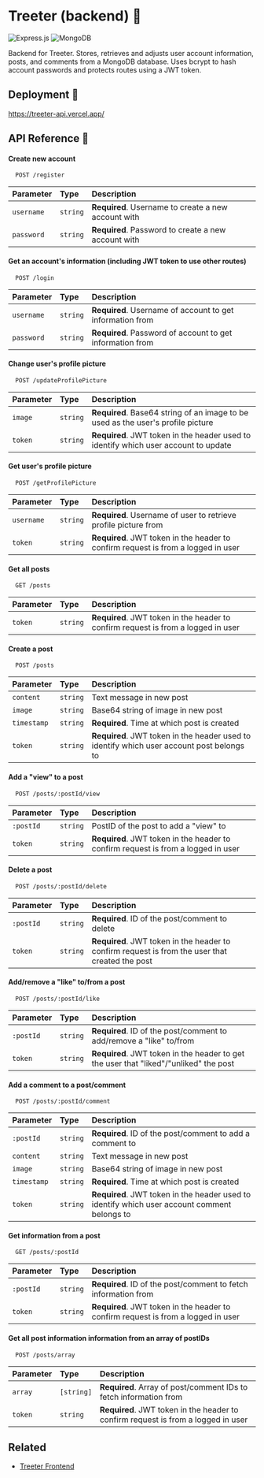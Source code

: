 # Treeter (backend) 🌳

![Express.js](https://img.shields.io/badge/express.js-%23404d59.svg?style=for-the-badge&logo=express&logoColor=%2361DAFB)
![MongoDB](https://img.shields.io/badge/MongoDB-%234ea94b.svg?style=for-the-badge&logo=mongodb&logoColor=white)

Backend for Treeter. Stores, retrieves and adjusts user account information, posts, and comments from a MongoDB database. Uses bcrypt to hash account passwords and protects routes using a JWT token.

## Deployment 🚀

https://treeter-api.vercel.app/

## API Reference 🧩

#### Create new account

```http
  POST /register
```

| Parameter  | Type     | Description                                         |
| :--------- | :------- | :-------------------------------------------------- |
| `username` | `string` | **Required**. Username to create a new account with |
| `password` | `string` | **Required**. Password to create a new account with |

#### Get an account's information (including JWT token to use other routes)

```http
  POST /login
```

| Parameter  | Type     | Description                                               |
| :--------- | :------- | :-------------------------------------------------------- |
| `username` | `string` | **Required**. Username of account to get information from |
| `password` | `string` | **Required**. Password of account to get information from |

#### Change user's profile picture

```http
  POST /updateProfilePicture
```

| Parameter | Type     | Description                                                                         |
| :-------- | :------- | :---------------------------------------------------------------------------------- |
| `image`   | `string` | **Required**. Base64 string of an image to be used as the user's profile picture    |
| `token`   | `string` | **Required**. JWT token in the header used to identify which user account to update |

#### Get user's profile picture

```http
  POST /getProfilePicture
```

| Parameter  | Type     | Description                                                                       |
| :--------- | :------- | :-------------------------------------------------------------------------------- |
| `username` | `string` | **Required**. Username of user to retrieve profile picture from                   |
| `token`    | `string` | **Required**. JWT token in the header to confirm request is from a logged in user |

#### Get all posts

```http
  GET /posts
```

| Parameter | Type     | Description                                                                       |
| :-------- | :------- | :-------------------------------------------------------------------------------- |
| `token`   | `string` | **Required**. JWT token in the header to confirm request is from a logged in user |

#### Create a post

```http
  POST /posts
```

| Parameter   | Type     | Description                                                                               |
| :---------- | :------- | :---------------------------------------------------------------------------------------- |
| `content`   | `string` | Text message in new post                                                                  |
| `image`     | `string` | Base64 string of image in new post                                                        |
| `timestamp` | `string` | **Required**. Time at which post is created                                               |
| `token`     | `string` | **Required**. JWT token in the header used to identify which user account post belongs to |

#### Add a "view" to a post

```http
  POST /posts/:postId/view
```

| Parameter | Type     | Description                                                                       |
| :-------- | :------- | :-------------------------------------------------------------------------------- |
| `:postId` | `string` | PostID of the post to add a "view" to                                             |
| `token`   | `string` | **Required**. JWT token in the header to confirm request is from a logged in user |

#### Delete a post

```http
  POST /posts/:postId/delete
```

| Parameter | Type     | Description                                                                                     |
| :-------- | :------- | :---------------------------------------------------------------------------------------------- |
| `:postId` | `string` | **Required**. ID of the post/comment to delete                                                  |
| `token`   | `string` | **Required**. JWT token in the header to confirm request is from the user that created the post |

#### Add/remove a "like" to/from a post

```http
  POST /posts/:postId/like
```

| Parameter | Type     | Description                                                                           |
| :-------- | :------- | :------------------------------------------------------------------------------------ |
| `:postId` | `string` | **Required**. ID of the post/comment to add/remove a "like" to/from                   |
| `token`   | `string` | **Required**. JWT token in the header to get the user that "liked"/"unliked" the post |

#### Add a comment to a post/comment

```http
  POST /posts/:postId/comment
```

| Parameter   | Type     | Description                                                                                  |
| :---------- | :------- | :------------------------------------------------------------------------------------------- |
| `:postId`   | `string` | **Required**. ID of the post/comment to add a comment to                                     |
| `content`   | `string` | Text message in new post                                                                     |
| `image`     | `string` | Base64 string of image in new post                                                           |
| `timestamp` | `string` | **Required**. Time at which post is created                                                  |
| `token`     | `string` | **Required**. JWT token in the header used to identify which user account comment belongs to |

#### Get information from a post

```http
  GET /posts/:postId
```

| Parameter | Type     | Description                                                                       |
| :-------- | :------- | :-------------------------------------------------------------------------------- |
| `:postId` | `string` | **Required**. ID of the post/comment to fetch information from                    |
| `token`   | `string` | **Required**. JWT token in the header to confirm request is from a logged in user |

#### Get all post information information from an array of postIDs

```http
  POST /posts/array
```

| Parameter | Type       | Description                                                                       |
| :-------- | :--------- | :-------------------------------------------------------------------------------- |
| `array`   | `[string]` | **Required**. Array of post/comment IDs to fetch information from                 |
| `token`   | `string`   | **Required**. JWT token in the header to confirm request is from a logged in user |

## Related

- [Treeter Frontend](https://github.com/ClearlyyConfused/treeter)
